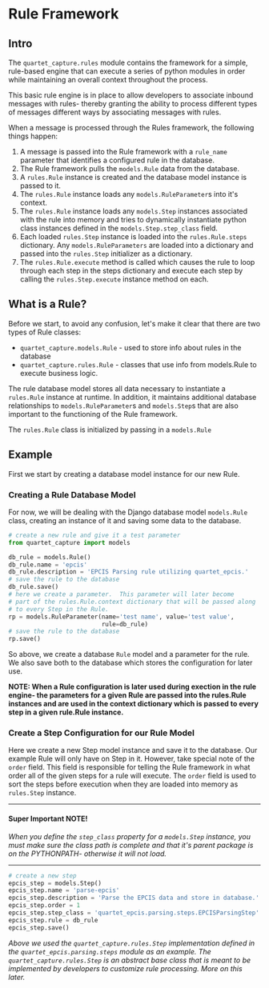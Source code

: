 # Rule Framework

## Intro
The `quartet_capture.rules` module contains the framework for a simple, rule-based
engine that can execute a series of python modules in order while maintaining
an overall context throughout the process.  

This basic rule engine is in place to allow developers to associate inbound
messages with rules- thereby granting the ability to process different types
of messages different ways by associating messages with rules.

When a message is processed through the Rules framework, the following things
happen:

1. A message is passed into the Rule framework with a `rule_name` parameter
that identifies a configured rule in the database.
2. The Rule framework pulls the `models.Rule` data from the database.
3. A `rules.Rule` instance is created and the database model instance is 
passed to it.
4. The `rules.Rule` instance loads any `models.RuleParameter`s into it's 
context.
5. The `rules.Rule` instance loads any `models.Step` instances associated
with the rule into memory and tries to dynamically instantiate python
class instances defined in the `models.Step.step_class` field.
6. Each loaded `rules.Step` instance is loaded into the `rules.Rule.steps`
dictionary.  Any `models.RuleParameters` are loaded into a dictionary and
passed into the `rules.Step` initializer as a dictionary.
7. The `rules.Rule.execute` method is called which causes the rule
to loop through each step in the steps dictionary and execute each step by
calling the `rules.Step.execute` instance method on each.

## What is a Rule?
Before we start, to avoid any confusion, let's make it clear that
there are two types of Rule classes:
* `quartet_capture.models.Rule` - used to store info about rules in the database
* `quartet_capture.rules.Rule` - classes that use info from models.Rule to execute business
logic.

The rule database model stores all data necessary to instantiate a 
`rules.Rule` instance at runtime.  In addition, it maintains additional
database relationships to `models.RuleParameter`s and `models.Step`s
that are also important to the functioning of the Rule framework.

The `rules.Rule` class is initialized by passing in a `models.Rule`

## Example

First we start by creating a database model instance for our new Rule.

### Creating a Rule Database Model

For now, we will be dealing with the Django database model 
`models.Rule` class, creating an instance
of it and saving some data to the database.

```python
# create a new rule and give it a test parameter
from quartet_capture import models

db_rule = models.Rule()
db_rule.name = 'epcis'
db_rule.description = 'EPCIS Parsing rule utilizing quartet_epcis.'
# save the rule to the database
db_rule.save()
# here we create a parameter.  This parameter will later become
# part of the rules.Rule.context dictionary that will be passed along
# to every Step in the Rule.
rp = models.RuleParameter(name='test name', value='test value',
                          rule=db_rule)
# save the rule to the database
rp.save()
```

So above, we create a database `Rule` model and a parameter for the rule. We
also save both to the database which stores the configuration for later use.   

**NOTE: When a Rule configuration is later used during exection in the rule
engine- the parameters for a given Rule are passed into the 
rules.Rule instances and are used in the context dictionary which is 
passed to every step in a given rule.Rule instance.**

### Create a Step Configuration for our Rule Model

Here we create a new Step model instance and save it to the database.  Our
example Rule will only have on Step in it.  However, take special note of
the `order` field.  This field is responsible for telling the Rule framework
in what order all of the given steps for a rule will execute.  The `order`
field is used to sort the steps before execution when they are loaded into
memory as `rules.Step` instance.

***

#### Super Important NOTE!
*When you define the `step_class` property for a `models.Step` instance,
you must make sure the class path is complete and that it's parent package
is on the PYTHONPATH- otherwise it will not load.*

***

```python
# create a new step
epcis_step = models.Step()
epcis_step.name = 'parse-epcis'
epcis_step.description = 'Parse the EPCIS data and store in database.'
epcis_step.order = 1
epcis_step.step_class = 'quartet_epcis.parsing.steps.EPCISParsingStep'
epcis_step.rule = db_rule
epcis_step.save()
```

*Above we used the `quartet_capture.rules.Step` implementation defined 
in the `quartet_epcis.parsing.steps` module as an example.  The
`quartet_capture.rules.Step` is an abstract base class that is meant
to be implemented by developers to customize rule processing.  More on 
this later.*


    
